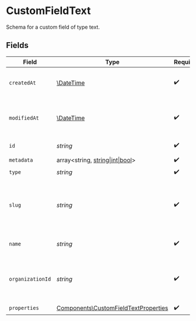 # CustomFieldText

Schema for a custom field of type text.


## Fields

| Field                                                                                        | Type                                                                                         | Required                                                                                     | Description                                                                                  | Example                                                                                      |
| -------------------------------------------------------------------------------------------- | -------------------------------------------------------------------------------------------- | -------------------------------------------------------------------------------------------- | -------------------------------------------------------------------------------------------- | -------------------------------------------------------------------------------------------- |
| `createdAt`                                                                                  | [\DateTime](https://www.php.net/manual/en/class.datetime.php)                                | :heavy_check_mark:                                                                           | Creation timestamp of the object.                                                            |                                                                                              |
| `modifiedAt`                                                                                 | [\DateTime](https://www.php.net/manual/en/class.datetime.php)                                | :heavy_check_mark:                                                                           | Last modification timestamp of the object.                                                   |                                                                                              |
| `id`                                                                                         | *string*                                                                                     | :heavy_check_mark:                                                                           | The ID of the object.                                                                        |                                                                                              |
| `metadata`                                                                                   | array<string, [string\|int\|bool](../../Models/Components/CustomFieldTextMetadata.md)>       | :heavy_check_mark:                                                                           | N/A                                                                                          |                                                                                              |
| `type`                                                                                       | *string*                                                                                     | :heavy_check_mark:                                                                           | N/A                                                                                          |                                                                                              |
| `slug`                                                                                       | *string*                                                                                     | :heavy_check_mark:                                                                           | Identifier of the custom field. It'll be used as key when storing the value.                 |                                                                                              |
| `name`                                                                                       | *string*                                                                                     | :heavy_check_mark:                                                                           | Name of the custom field.                                                                    |                                                                                              |
| `organizationId`                                                                             | *string*                                                                                     | :heavy_check_mark:                                                                           | The ID of the organization owning the custom field.                                          | 1dbfc517-0bbf-4301-9ba8-555ca42b9737                                                         |
| `properties`                                                                                 | [Components\CustomFieldTextProperties](../../Models/Components/CustomFieldTextProperties.md) | :heavy_check_mark:                                                                           | N/A                                                                                          |                                                                                              |